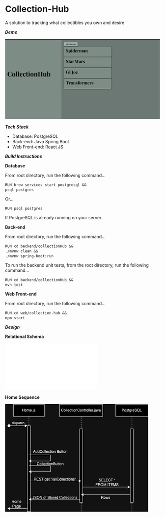 # Collection-Hub
A solution to tracking what collectibles you own and desire

***Demo***

[![CollectionHub Demo](homescreen.jpg)](https://youtu.be/yAy1i4QA6D8)

***Tech Stack***

 - Database: PostgreSQL
 - Back-end: Java Spring Boot
 - Web Front-end: React JS

 

***Build Instructions***

**Database**

From root directory, run the following command...
```
RUN brew services start postgresql &&
psql postgres
```
Or...
```
RUN psql postgres
```
If PostgreSQL is already running on your server.


**Back-end**

From root directory, run the following command...
```
RUN cd backend/collectionHub &&
./mvnw clean &&
./mvnw spring-boot:run
```

To run the backend unit tests, from the root directory, run the following command...
```
RUN cd backend/collectionHub &&
mvn test
```


**Web Front-end**

From root directory, run the following command...
```
RUN cd web/collection-hub &&
npm start
```

***Design***

**Relational Schema**

![](design/db_schema/itemsSchema.pdf)

**Home Sequence**

![](design/flow/CollectionHubHomePageSequence.drawio.png)